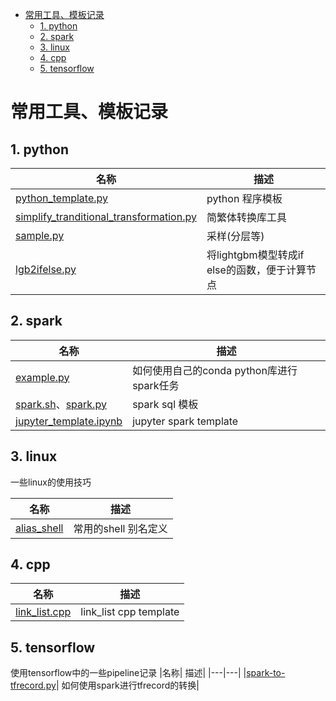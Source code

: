 - [常用工具、模板记录](#常用工具模板记录)
  - [1. python](#1-python)
  - [2. spark](#2-spark)
  - [3. linux](#3-linux)
  - [4. cpp](#4-cpp)
  - [5. tensorflow](#5-tensorflow)

# 常用工具、模板记录


## 1. python

|名称| 描述|
|---|---|
|[python_template.py](python/python_template.py)| python 程序模板|
|[simplify_tranditional_transformation.py](python/simplify_tranditional_transformation.py)| 简繁体转换库工具|
|[sample.py](python/sample.py)|采样(分层等)|
|[lgb2ifelse.py](python/lgb2ifelse.py)| 将lightgbm模型转成if else的函数，便于计算节点|

## 2. spark

|名称| 描述|
|---|---|
|[example.py](spark/example.py)|如何使用自己的conda python库进行spark任务|
|[spark.sh](spark/sql.sh)、[spark.py](spark/sql.py)| spark sql 模板|
|[jupyter_template.ipynb](spark/jupyter_template.ipynb)| jupyter spark template|



## 3. linux
一些linux的使用技巧

|名称| 描述|
|---|---|
|[alias_shell](linux/alias_shell)| 常用的shell 别名定义|

## 4. cpp

|名称| 描述|
|---|---|
|[link_list.cpp](cpp/link_list.cpp)| link_list cpp template|

## 5. tensorflow

使用tensorflow中的一些pipeline记录
|名称| 描述|
|---|---|
|[spark-to-tfrecord.py](tensorflow/spark-to-tfrecord.py)| 如何使用spark进行tfrecord的转换|


